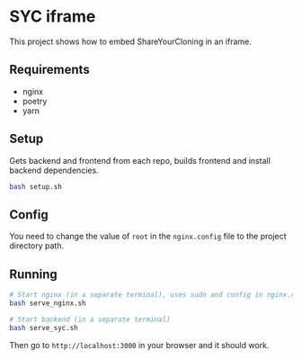 # SYC iframe

This project shows how to embed ShareYourCloning in an iframe.

## Requirements

- nginx
- poetry
- yarn

## Setup

Gets backend and frontend from each repo, builds frontend and install backend dependencies.

```bash
bash setup.sh
```

## Config

You need to change the value of `root` in the `nginx.config` file to the project directory path.

## Running

```bash
# Start nginx (in a separate terminal), uses sudo and config in nginx.config
bash serve_nginx.sh

# Start backend (in a separate terminal)
bash serve_syc.sh
```

Then go to `http://localhost:3000` in your browser and it should work.